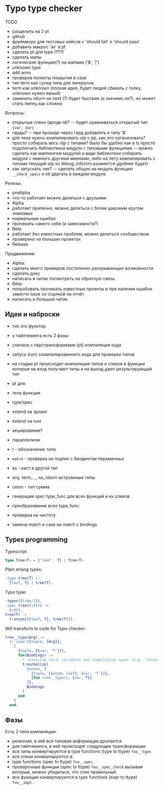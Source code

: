 Typo type checker
=================

 TODO
  * разделить на 2 pt
  * github
  * фреймворк для тестовых кейсов с 'should fail' и 'should pass'
  * добавить макрос 'as' в pt
  * сделать pt для type (???)
  * сделать мапы
  * логические функции(?) на мапами ('&', '|')
  * unknown type
  * add anno
  * проверка полноты покрытия в case
  * тип term как супер типа для литералов
  * term как unknown (плохая идея, будет людей сбивать с толку, unknown нужен явный)
  * заменить return на next (?) будет быстрее (а значимо ли?), но может стать пипец как сложно

 Вопросы:
  * открытые спеки (вроде id)? -- будет сравниваться открытый тип `{var, Var}`
  * гарды? -- при проходе через гард добавлять к типу '&'
  * для чека нужно компилировать otp с pp, как это организовать?
    просто собирать весь otp с типами? было бы удобно как в ts просто подключать библиотекой модули с типовыми функциями
    -- можно сделать хак маппингом модулей и виде библиотеки собирать модули с немного другими именами,
    либо на лету компилировать с типами текущий otp из debug_info(что размеется удобнее будет)
  * как запускать чек? -- сделать общую на модуль функцию `__check_specs` и её дёргать в каждом модуле

 Релизы:
  * preAlpha
   * что-то работает можно делиться с друзьями
  * Alpha
   * работает прилично, можно делиться с более широким кругом знакомых
   * нормальные ошибки
   * прочекать самого себя (и зависимости?)
  * Beta
   * работает без известных проблем, можно делиться сообществом
   * проверено на больших проектах
  * Release

 Продвижение:
  * Alpha:
   * сделать много примеров постепенно раскрывающих возможности
   * сделать доку
   * написать в чатик посмотреть на обратную связь
  * Beta:
   * попробовать прочекать известные проекты и при наличии ошибок завести issue со ссылкой на отчёт
   * написать в большой чатик


Идеи и наброски
---------------
 * тип это функтор
 * у тайпчекинга есть 2 фазы:
  * сначала с парстрансформами (pt) компиляция кода
  * запуск (run) скомпилированного кода для проверки типов
 * на стадии pt происходит компиляция типов и спеков в функции которые на вход получают типы и на выход дают результирующий тип

 * pt для:
  * тела функции
  * type/spec
 * extend на эрланг
 * extend на rust
 * кеширование?
 * параллелизм

 * t - обозначение типа
 * `match` - проверка на подтип с биндингом переменных
 * as - каст в другой тип
 * any, term,..., no_return встроенные типы
 * union - тип сумма

 * генерация spec type_func для всех функций и их спеков
 * преобразование всех type_func:
  * проверка на чистоту
  * замена match и case на match с bindings


Types programming
-----------------

Typescript:
```typescript
type Tree<T> = ['leaf', T] | Tree<T>
```

Plain erlang types:
```erlang
-type tree(T) ::
  {leaf, T} | tree(T).
```

Typo type:
```erlang
-types([tree/1]).
-spec tree(t:t()) ->
  t:t().
tree(T) ->
  t:union([{leaf, T}, tree(T)]).
```

Will transform to code for Typo checker:
```erlang
tree__type(Arg) ->
  t:'case'({tuple, [Arg]},
    [
      {tuple, [{var, 'T'}]},
      fun(Bindings) ->
        % resolving local variables and simplifying types (e.g. '{union, []}' 'means none')
        t:normalize(
          {union, [
            {tuple, [{atom, leaf}, {var, 'T'}]},
            {fun tree__type/1, {var, T}}
          ]},
          Bindings
        )
      end
    ]
  end.
```

Фазы
----

Есть 2 типа компиляции:
 * релизная, в ней вся типовая информация дропается
 * для тайпчекинга, в ней происходят следующие трансформации
  * все типы конвертируются в type functions (type to ttype) `foo__type`.
  * все спеки конвертируются в:
   * type functions (spec to ttype) `foo__spec`.
   * проверочные функции (spec to ttype) `foo__spec_check` вызывая которые, можно убедиться, что спек правильный.
  * все функции конвертируются в type functions (expr to ttype) `foo__impl` .

